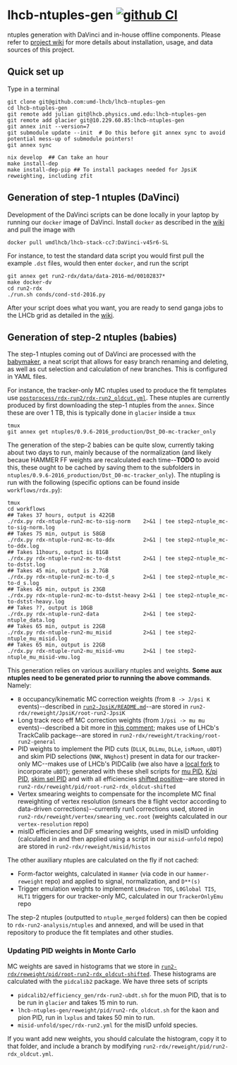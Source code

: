 # lhcb-ntuples-gen [![github CI](https://github.com/umd-lhcb/lhcb-ntuples-gen/workflows/CI/badge.svg?branch=master)](https://github.com/umd-lhcb/lhcb-ntuples-gen/actions?query=workflow%3ACI)

ntuples generation with DaVinci and in-house offline components.
Please refer to [project wiki](https://umd-lhcb.github.io/lhcb-ntuples-gen/)
for more details about installation, usage, and data sources of this project.

## Quick set up

Type in a terminal

```shell
git clone git@github.com:umd-lhcb/lhcb-ntuples-gen
cd lhcb-ntuples-gen
git remote add julian git@lhcb.physics.umd.edu:lhcb-ntuples-gen
git remote add glacier git@10.229.60.85:lhcb-ntuples-gen
git annex init --version=7
git submodule update --init  # Do this before git annex sync to avoid potential mess-up of submodule pointers!
git annex sync

nix develop  ## Can take an hour
make install-dep
make install-dep-pip ## To install packages needed for JpsiK reweighting, including zfit
```

## Generation of step-1 ntuples (DaVinci)

Development of the DaVinci scripts can be done locally in your laptop by running our `docker`
image of DaVinci. Install `docker` as described in the
[wiki](https://umd-lhcb.github.io/lhcb-ntuples-gen/ntupling/installation/#install-docker-to-run-davinci-locally) and pull the image with
```shell
docker pull umdlhcb/lhcb-stack-cc7:DaVinci-v45r6-SL
```

For instance, to test the standard data script you would first pull the example `.dst` files,
would then enter `docker`, and run the script
```shell
git annex get run2-rdx/data/data-2016-md/00102837*
make docker-dv
cd run2-rdx
./run.sh conds/cond-std-2016.py
```

After your script does what you want, you are ready to send ganga jobs to the LHCb grid
as detailed in the [wiki](https://umd-lhcb.github.io/lhcb-ntuples-gen/ntupling/grid_job/#grid-job-preparation-and-submission-on-lxplus).

## Generation of step-2 ntuples (babies)

The step-1 ntuples coming out of DaVinci are processed with the
[babymaker](https://pybabymaker.readthedocs.io/en/latest/scripts/babymaker.html), a neat script that allows
for easy branch renaming and deleting, as well as cut selection and calculation of new branches. This is
configured in YAML files.

For instance, the tracker-only MC ntuples used to produce the fit templates use [`postprocess/rdx-run2/rdx-run2_oldcut.yml`](https://github.com/umd-lhcb/lhcb-ntuples-gen/blob/master/postprocess/rdx-run2/rdx-run2_oldcut.yml).
These ntuples are currently produced by first downloading the step-1 ntuples from the `annex`. Since these are
over 1 TB, this is typically done in `glacier` inside a `tmux`
```shell
tmux
git annex get ntuples/0.9.6-2016_production/Dst_D0-mc-tracker_only
```
The generation of the step-2 babies can be quite slow, currently taking about two days to run, mainly because of the normalization (and likely becaue HAMMER FF weights are recalculated each time--**TODO** to avoid this, these ought to be cached by saving them to the subfolders in `ntuples/0.9.6-2016_production/Dst_D0-mc-tracker_only`). The ntupling is run with the following (specific options can be found inside `workflows/rdx.py`):
```shell
tmux
cd workflows
## Takes 37 hours, output is 422GB
./rdx.py rdx-ntuple-run2-mc-to-sig-norm    2>&1 | tee step2-ntuple_mc-to-sig-norm.log
## Takes 75 min, output is 58GB
./rdx.py rdx-ntuple-run2-mc-to-ddx         2>&1 | tee step2-ntuple_mc-to-ddx.log
## Takes 11hours, output is 81GB
./rdx.py rdx-ntuple-run2-mc-to-dstst       2>&1 | tee step2-ntuple_mc-to-dstst.log
## Takes 45 min, output is 2.7GB
./rdx.py rdx-ntuple-run2-mc-to-d_s         2>&1 | tee step2-ntuple_mc-to-d_s.log
## Takes 45 min, output is 23GB
./rdx.py rdx-ntuple-run2-mc-to-dstst-heavy 2>&1 | tee step2-ntuple_mc-to-dstst-heavy.log
## Takes ??, output is 10GB
./rdx.py rdx-ntuple-run2-data              2>&1 | tee step2-ntuple_data.log
## Takes 65 min, output is 22GB
./rdx.py rdx-ntuple-run2-mu_misid          2>&1 | tee step2-ntuple_mu_misid.log
## Takes 65 min, output is 22GB
./rdx.py rdx-ntuple-run2-mu_misid-vmu      2>&1 | tee step2-ntuple_mu_misid-vmu.log
```

This generation relies on various auxiliary ntuples and weights. **Some aux ntuples need to be generated prior to running the above commands**. Namely:

- `B` occupancy/kinematic MC correction weights (from `B -> J/psi K` events)--described in [`run2-JpsiK/README.md`](https://github.com/umd-lhcb/lhcb-ntuples-gen/blob/master/run2-JpsiK/README.md)--are stored in `run2-rdx/reweight/JpsiK/root-run2-JpsiK`
- Long track reco eff MC correction weights (from `J/psi -> mu mu` events)--described a bit more in [this comment](https://github.com/umd-lhcb/lhcb-ntuples-gen/issues/80#issue-948098584); makes use of LHCb's TrackCalib package--are stored in `run2-rdx/reweight/tracking/root-run2-general`
- PID weights to implement the PID cuts (`DLLK`, `DLLmu`, `DLLe`, `isMuon`, `uBDT`) and skim PID selections (`NNK`, `NNghost`) present in data for our tracker-only MC--makes use of LHCb's PIDCalib (we also have a [local fork](https://github.com/umd-lhcb/pidcalib2) to incorporate `uBDT`); generated with these shell scripts for [mu PID](https://github.com/umd-lhcb/pidcalib2/blob/90ba3cf9333839033ea89b36f9e368acc0978b6a/efficiency_gen/rdx-run2-ubdt.sh), [K/pi PID](https://github.com/umd-lhcb/lhcb-ntuples-gen/blob/b2a4095d4d0efb4cd988bffca4cd4f1209b90b96/run2-rdx/reweight/pid/run2-rdx_oldcut.sh), [skim sel PID](https://github.com/umd-lhcb/lhcb-ntuples-gen/blob/b2a4095d4d0efb4cd988bffca4cd4f1209b90b96/run2-rdx/reweight/pid/run2-rdx_iso_oldcut.sh) and with all efficiencies [shifted positive](https://github.com/umd-lhcb/lhcb-ntuples-gen/blob/b2a4095d4d0efb4cd988bffca4cd4f1209b90b96/scripts/shift_histo_efficiencies.py)--are stored in `run2-rdx/reweight/pid/root-run2-rdx_oldcut-shifted`
- Vertex smearing weights to compensate for the incomplete MC final reweighting of vertex resolution (smears the `B` flight vector according to data-driven corrections)--currently run1 corrections used, stored in `run2-rdx/reweight/vertex/smearing_vec.root` (weights calculated in our `vertex-resolution` repo)
- misID efficiencies and DiF smearing weights, used in misID unfolding (calculated in and then applied using a script in our `misid-unfold` repo) are stored in `run2-rdx/reweight/misid/histos`

The other auxiliary ntuples are calculated on the fly if not cached:

- Form-factor weights, calculated in `Hammer` (via code in our `hammer-reweight` repo) and applied to signal, normalization, and `D**(s)`
- Trigger emulation weights to implement `L0Hadron TOS`, `L0Global TIS`, `HLT1` triggers for our tracker-only MC, calculated in our `TrackerOnlyEmu` repo

The step-2 ntuples (outputted to `ntuple_merged` folders) can then be copied to `rdx-run2-analysis/ntuples` and annexed, and will be used in that
repository to produce the fit templates and other studies.

### Updating PID weights in Monte Carlo

MC weights are saved in histograms that we store
in [`run2-rdx/reweight/pid/root-run2-rdx_oldcut-shifted`](https://github.com/umd-lhcb/lhcb-ntuples-gen/tree/e8d90f19de802f3fb786486cbf28db7914201dc1/run2-rdx/reweight/pid/root-run2-rdx_oldcut-shifted). These histograms
are calculated with the `pidcalib2` package. We have three sets of scripts
- `pidcalib2/efficiency_gen/rdx-run2-ubdt.sh` for the muon PID, that is to be run in `glacier` and takes 15 min to run.
- `lhcb-ntuples-gen/reweight/pid/run2-rdx_oldcut.sh` for the kaon and pion PID, run in `lxplus` and takes 50 min to run.
- `misid-unfold/spec/rdx-run2.yml` for the misID unfold species.

If you want add new weights, you should calculate the histogram, copy it to that folder, and include
a branch by modifying `run2-rdx/reweight/pid/run2-rdx_oldcut.yml`.
